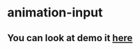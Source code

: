 # animation-input
## You can look at demo it [here](https://illya-onyshchuk.github.io/animation-input/.)
